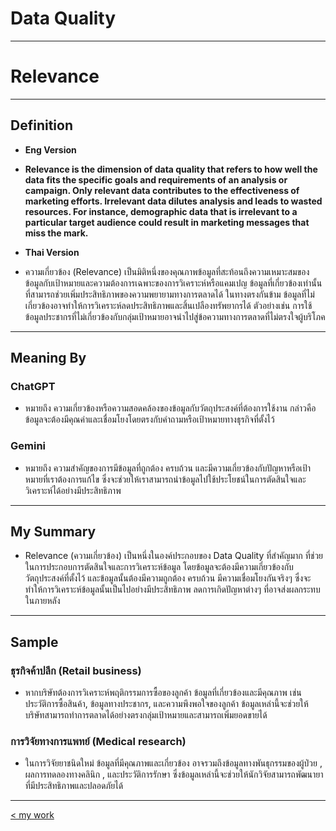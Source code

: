 # Data Quality

---

# Relevance

---

## Definition
- **Eng Version**
- **Relevance is the dimension of data quality that refers to how well the data fits the specific goals and requirements of an analysis or campaign. Only relevant data contributes to the effectiveness of marketing efforts. Irrelevant data dilutes analysis and leads to wasted resources. For instance, demographic data that is irrelevant to a particular target audience could result in marketing messages that miss the mark.**

- **Thai Version**
- ความเกี่ยวข้อง (Relevance) เป็นมิติหนึ่งของคุณภาพข้อมูลที่สะท้อนถึงความเหมาะสมของข้อมูลกับเป้าหมายและความต้องการเฉพาะของการวิเคราะห์หรือแคมเปญ ข้อมูลที่เกี่ยวข้องเท่านั้นที่สามารถช่วยเพิ่มประสิทธิภาพของความพยายามทางการตลาดได้ ในทางตรงกันข้าม ข้อมูลที่ไม่เกี่ยวข้องอาจทำให้การวิเคราะห์ลดประสิทธิภาพและสิ้นเปลืองทรัพยากรได้ ตัวอย่างเช่น การใช้ข้อมูลประชากรที่ไม่เกี่ยวข้องกับกลุ่มเป้าหมายอาจนำไปสู่ข้อความทางการตลาดที่ไม่ตรงใจผู้บริโภค

---

## Meaning By 

### ChatGPT
- หมายถึง ความเกี่ยวข้องหรือความสอดคล้องของข้อมูลกับวัตถุประสงค์ที่ต้องการใช้งาน กล่าวคือ ข้อมูลจะต้องมีคุณค่าและเชื่อมโยงโดยตรงกับคำถามหรือเป้าหมายทางธุรกิจที่ตั้งไว้

###  Gemini
- หมายถึง ความสำคัญของการมีข้อมูลที่ถูกต้อง ครบถ้วน และมีความเกี่ยวข้องกับปัญหาหรือเป้าหมายที่เราต้องการแก้ไข ซึ่งจะช่วยให้เราสามารถนำข้อมูลไปใช้ประโยชน์ในการตัดสินใจและวิเคราะห์ได้อย่างมีประสิทธิภาพ

---

## My Summary
- Relevance (ความเกี่ยวข้อง) เป็นหนึ่งในองค์ประกอบของ Data Quality ที่สำคัญมาก ที่ช่วยในการประกอบการตัดสินใจและการวิเคราะห์ข้อมูล โดยข้อมูลจะต้องมีความเกี่ยวข้องกับวัตถุประสงค์ที่ตั้งไว้ และข้อมูลนั้นต้องมีความถูกต้อง ครบถ้วน มีความเชื่อมโยงกันจริงๆ ซึ่งจะทำให้การวิเคราะห์ข้อมูลนั้นเป็นไปอย่างมีประสิทธิภาพ ลดการเกิดปัญหาต่างๆ ที่อาจส่งผลกระทบในภายหลัง

---

## Sample

### ธุรกิจค้าปลีก (Retail business)
- หากบริษัทต้องการวิเคราะห์พฤติกรรมการซื้อของลูกค้า ข้อมูลที่เกี่ยวข้องและมีคุณภาพ เช่น ประวัติการซื้อสินค้า, ข้อมูลทางประชากร, และความพึงพอใจของลูกค้า ข้อมูลเหล่านี้จะช่วยให้บริษัทสามารถทำการตลาดได้อย่างตรงกลุ่มเป้าหมายและสามารถเพิ่มยอดขายได้

### การวิจัยทางการแพทย์ (Medical research)
- ในการวิจัยยาชนิดใหม่ ข้อมูลที่มีคุณภาพและเกี่ยวข้อง อาจรวมถึงข้อมูลทางพันธุกรรมของผู้ป่วย , ผลการทดลองทางคลินิก , และประวัติการรักษา ซึ่งข้อมูลเหล่านี้จะช่วยให้นักวิจัยสามารถพัฒนายาที่มีประสิทธิภาพและปลอดภัยได้

---
[< my work](https://wariisara.github.io/mywork)